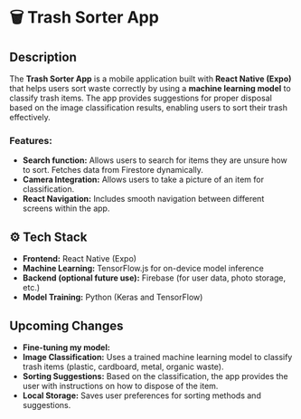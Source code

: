 # 🗑️ Trash Sorter App  

##  Description  
The **Trash Sorter App** is a mobile application built with **React Native (Expo)** that helps users sort waste correctly by using a **machine learning model** to classify trash items. The app provides suggestions for proper disposal based on the image classification results, enabling users to sort their trash effectively.

### Features:
- **Search function:** Allows users to search for items they are unsure how to sort. Fetches data from Firestore dynamically.
- **Camera Integration:** Allows users to take a picture of an item for classification.
- **React Navigation:** Includes smooth navigation between different screens within the app.

## ⚙ Tech Stack
- **Frontend:** React Native (Expo)
- **Machine Learning:** TensorFlow.js for on-device model inference
- **Backend (optional future use):** Firebase (for user data, photo storage, etc.)
- **Model Training:** Python (Keras and TensorFlow)

## Upcoming Changes
- **Fine-tuning my model:**    
-  **Image Classification:** Uses a trained machine learning model to classify trash items (plastic, cardboard, metal, organic waste).
- **Sorting Suggestions:** Based on the classification, the app provides the user with instructions on how to dispose of the item.
- **Local Storage:** Saves user preferences for sorting methods and suggestions.
  
